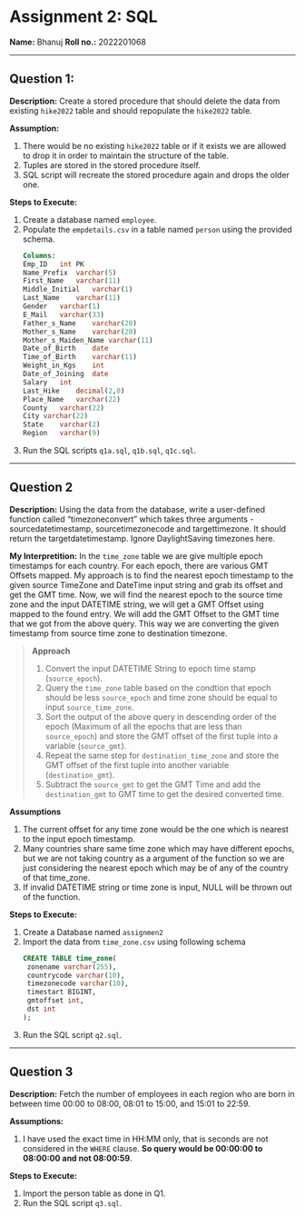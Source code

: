# Assignment 2: SQL

**Name:** Bhanuj
**Roll no.:** 2022201068

---

## Question 1:

**Description:** Create a stored procedure that should delete the data from existing `hike2022` table and should repopulate the `hike2022` table.

**Assumption:**

1. There would be no existing `hike2022` table or if it exists we are allowed to drop it in order to maintain the structure of the table.
2. Tuples are stored in the stored procedure itself.
3. SQL script will recreate the stored procedure again and drops the older one.

**Steps to Execute:**

1. Create a database named `employee`.
2. Populate the `empdetails.csv` in a table named `person` using the provided schema.
   ```sql
   Columns:
   Emp_ID	int PK
   Name_Prefix	varchar(5)
   First_Name	varchar(11)
   Middle_Initial	varchar(1)
   Last_Name	varchar(11)
   Gender	varchar(1)
   E_Mail	varchar(33)
   Father_s_Name	varchar(20)
   Mother_s_Name	varchar(20)
   Mother_s_Maiden_Name	varchar(11)
   Date_of_Birth	date
   Time_of_Birth	varchar(11)
   Weight_in_Kgs	int
   Date_of_Joining	date
   Salary	int
   Last_Hike	decimal(2,0)
   Place_Name	varchar(22)
   County	varchar(22)
   City	varchar(22)
   State	varchar(2)
   Region	varchar(9)
   ```
3. Run the SQL scripts `q1a.sql`, `q1b.sql`, `q1c.sql`.

---

## Question 2

**Description:** Using the data from the database, write a user-defined function called “timezoneconvert” which takes three arguments - sourcedatetimestamp, sourcetimezonecode and targettimezone. It should return the targetdatetimestamp. Ignore DaylightSaving timezones here.

**My Interpretition:** In the `time_zone` table we are give multiple epoch timestamps for each country. For each epoch, there are various GMT Offsets mapped. My approach is to find the nearest epoch timestamp to the given source TimeZone and DateTime input string and grab its offset and get the GMT time. Now, we will find the nearest epoch to the source time zone and the input DATETIME string, we will get a GMT Offset using mapped to the found entry. We will add the GMT Offset to the GMT time that we got from the above query. This way we are converting the given timestamp from source time zone to destination timezone.

> **Approach**
>
> 1. Convert the input DATETIME String to epoch time stamp (`source_epoch`).
> 2. Query the `time_zone` table based on the condtion that epoch should be less `source_epoch` and time zone should be equal to input `source_time_zone`.
> 3. Sort the output of the above query in descending order of the epoch (Maximum of all the epochs that are less than `source_epoch`) and store the GMT offset of the first tuple into a variable (`source_gmt`).
> 4. Repeat the same step for `destination_time_zone` and store the GMT offset of the first tuple into another variable (`destination_gmt`).
> 5. Subtract the `source_gmt` to get the GMT Time and add the `destination_gmt` to GMT time to get the desired converted time.

**Assumptions**

1. The current offset for any time zone would be the one which is nearest to the input epoch timestamp.
2. Many countries share same time zone which may have different epochs, but we are not taking country as a argument of the function so we are just considering the nearest epoch which may be of any of the country of that time_zone.
3. If invalid DATETIME string or time zone is input, NULL will be thrown out of the function.

**Steps to Execute:**

1. Create a Database named `assignmen2`
2. Import the data from `time_zone.csv` using following schema
   ```sql
   CREATE TABLE time_zone(
    zonename varchar(255),
    countrycode varchar(10),
    timezonecode varchar(10),
    timestart BIGINT,
    gmtoffset int,
    dst int
   );
   ```
3. Run the SQL script `q2.sql`.

---

## Question 3

**Description:** Fetch the number of employees in each region who are born in between time 00:00 to 08:00, 08:01 to 15:00, and 15:01 to 22:59.

**Assumptions:**

1. I have used the exact time in HH:MM only, that is seconds are not considered in the `WHERE` clause. **So query would be 00:00:00 to 08:00:00 and not 08:00:59**.

**Steps to Execute:**

1. Import the person table as done in Q1.
2. Run the SQL script `q3.sql`.
